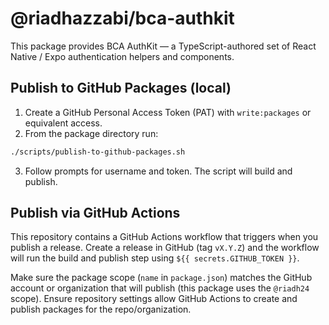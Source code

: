 # @riadhazzabi/bca-authkit

This package provides BCA AuthKit — a TypeScript-authored set of React Native / Expo authentication helpers and components.

## Publish to GitHub Packages (local)

1. Create a GitHub Personal Access Token (PAT) with `write:packages` or equivalent access.
2. From the package directory run:

```bash
./scripts/publish-to-github-packages.sh
```

3. Follow prompts for username and token. The script will build and publish.

## Publish via GitHub Actions

This repository contains a GitHub Actions workflow that triggers when you publish a release. Create a release in GitHub (tag `vX.Y.Z`) and the workflow will run the build and publish step using `${{ secrets.GITHUB_TOKEN }}`.

Make sure the package scope (`name` in `package.json`) matches the GitHub account or organization that will publish (this package uses the `@riadh24` scope). Ensure repository settings allow GitHub Actions to create and publish packages for the repo/organization.
